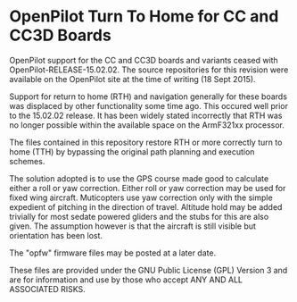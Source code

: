 OpenPilot Turn To Home for CC and CC3D Boards 
=============================================

OpenPilot support for the CC and CC3D boards and variants ceased with OpenPilot-RELEASE-15.02.02. The source repositories for this revision were available on the OpenPilot site at the time of writing (18 Sept 2015).

Support for return to home (RTH) and navigation generally for these boards was displaced by other functionality some time ago. This occured well prior to the 15.02.02 release. It has been widely stated incorrectly that RTH was no longer possible within the available space on the ArmF321xx processor.

The files contained in this repository restore RTH or more correctly turn to home (TTH) by bypassing the original path planning and execution schemes.

The solution adopted is to use the GPS course made good to calculate either a roll or yaw correction. Either roll or yaw correction may be used for fixed wing aircraft. Muticopters use yaw correction only with the simple expedient of pitching in the direction of travel. Altitude hold may be added trivially for most sedate powered gliders and the stubs for this are also given. The assumption however is that the aircraft is still visible but orientation has been lost.

The "opfw" firmware files may be posted at a later date.

These files are provided under the GNU Public License (GPL) Version 3 and are for information and use by those who accept ANY AND ALL ASSOCIATED RISKS.



